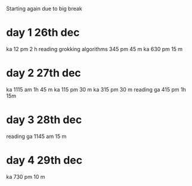 Starting again due to big break

# day 1 26th dec
ka 12 pm 2 h
reading grokking algorithms 345 pm 45 m
ka 630 pm 15 m 

# day 2 27th dec
ka 1115 am 1h 45 m
ka 115 pm 30 m
ka 315 pm 30 m
reading ga 415 pm 1h 15m

# day 3 28th dec
reading ga 1145 am 15 m

# day 4 29th dec
ka 730 pm 10 m